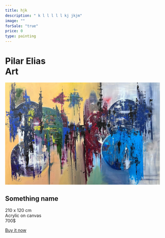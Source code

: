 ```yaml
---
title: hjk
description: " k l l l l l kj jkjm"
image: ""
forSale: "true"
price: 0
type: painting
---
```

<!DOCTYPE html>
<html lang="en">
<head>
    <meta charset="UTF-8">
    <meta name="viewport" content="width=device-width, initial-scale=1.0">
    <title>Paninting Pilar Elias Art</title>
    <link rel="stylesheet" href="index.css">
</head>
<body>
    <h1>Pilar Elias <br> Art</h1>
    <section>
        <img class="painting" src="assets/painting 1.jpg" alt=""> 
        <h2>Something name</h2>
        <p>
         210 x 120 cm<br>Acrylic on canvas<br>700$
        </p>
        <div class="center-content">
            <a href="" class="button">Buy it now</a>
        </div>
    </section>
</body>
</html>